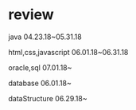 # review
java
04.23.18~05.31.18

html,css,javascript
06.01.18~06.31.18

oracle,sql
07.01.18~

database
06.01.18~

dataStructure
06.29.18~